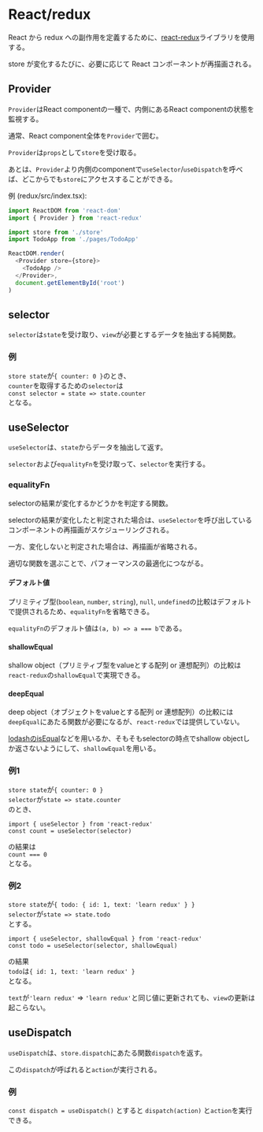 # React/redux

React から redux への副作用を定義するために、[react-redux](https://react-redux.js.org/tutorials/connect)ライブラリを使用する。

store が変化するたびに、必要に応じて React コンポーネントが再描画される。

## Provider

`Provider`はReact componentの一種で、内側にあるReact componentの状態を監視する。

通常、React component全体を`Provider`で囲む。

`Provider`は`props`として`store`を受け取る。

あとは、`Provider`より内側のcomponentで`useSelector`/`useDispatch`を呼べば、どこからでも`store`にアクセスすることができる。

例 (redux/src/index.tsx):

```ts
import ReactDOM from 'react-dom'
import { Provider } from 'react-redux'

import store from './store'
import TodoApp from './pages/TodoApp'

ReactDOM.render(
  <Provider store={store}>
    <TodoApp />
  </Provider>,
  document.getElementById('root')
)
```

## selector

`selector`は`state`を受け取り、`view`が必要とするデータを抽出する純関数。

### 例

`store state`が`{ counter: 0 }`のとき、<br/>
`counter`を取得するための`selector`は<br/>
`const selector = state => state.counter`<br/>
となる。

## useSelector

`useSelector`は、`state`からデータを抽出して返す。

`selector`および`equalityFn`を受け取って、`selector`を実行する。

### equalityFn

selectorの結果が変化するかどうかを判定する関数。

selectorの結果が変化したと判定された場合は、`useSelector`を呼び出しているコンポーネントの再描画がスケジューリングされる。

一方、変化しないと判定された場合は、再描画が省略される。

適切な関数を選ぶことで、パフォーマンスの最適化につながる。

#### デフォルト値

プリミティブ型(`boolean`, `number`, `string`), `null`, `undefined`の比較はデフォルトで提供されるため、`equalityFn`を省略できる。

`equalityFn`のデフォルト値は`(a, b) => a === b`である。

#### shallowEqual

shallow object（プリミティブ型をvalueとする配列 or 連想配列）の比較は`react-redux`の`shallowEqual`で実現できる。

#### deepEqual

deep object（オブジェクトをvalueとする配列 or 連想配列）の比較には`deepEqual`にあたる関数が必要になるが、`react-redux`では提供していない。

[lodashのisEqual](https://lodash.com/docs/4.17.15#isEqual)などを用いるか、そもそもselectorの時点でshallow objectしか返さないようにして、`shallowEqual`を用いる。

### 例1

`store state`が`{ counter: 0 }`<br/>
`selector`が`state => state.counter`<br/>
のとき、
```
import { useSelector } from 'react-redux'
const count = useSelector(selector)
```
の結果は<br/>
`count === 0`<br/>
となる。

### 例2

`store state`が`{ todo: { id: 1, text: 'learn redux' } }`<br/>
`selector`が`state => state.todo`<br/>
とする。<br/>
```
import { useSelector, shallowEqual } from 'react-redux'
const todo = useSelector(selector, shallowEqual)
```
の結果<br/>
`todo`は`{ id: 1, text: 'learn redux' }`<br/>
となる。

`text`が`'learn redux'` => `'learn redux'`と同じ値に更新されても、`view`の更新は起こらない。

## useDispatch

`useDispatch`は、`store.dispatch`にあたる関数`dispatch`を返す。

この`dispatch`が呼ばれると`action`が実行される。

### 例

`const dispatch = useDispatch()`
とすると
`dispatch(action)`
と`action`を実行できる。
